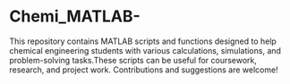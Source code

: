 # Chemi_MATLAB-
This repository contains MATLAB scripts and functions designed to help chemical engineering students with various calculations, simulations, and problem-solving tasks.These scripts can be useful for coursework, research, and project work. Contributions and suggestions are welcome!
